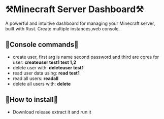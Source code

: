 
# ⚒️Minecraft Server Dashboard⚒️
A powerful and intuitive dashboard for managing your Minecraft server, built with Rust. Create multiple instances,web console.

## 🎹Console commands🎹
- create user, first arg is name second password and third are cores for user: **createuser test1 test 1,2**
- delete user with: **deleteuser test1**
- read user data using: **read test1**
- read all users: **readall**
- delete all users with: **delete**

## 👀How to install👀
 - Download release extract it and run it
   
